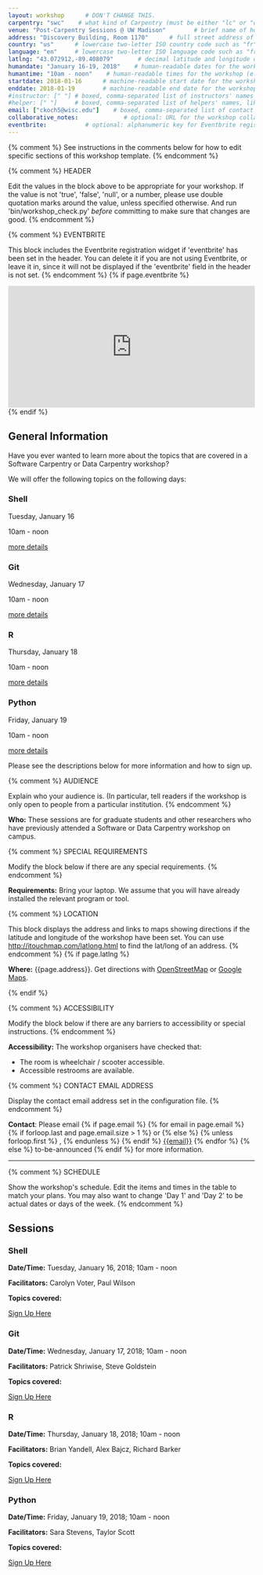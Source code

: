 ```yaml
---
layout: workshop      # DON'T CHANGE THIS.
carpentry: "swc"    # what kind of Carpentry (must be either "lc" or "dc" or "swc")
venue: "Post-Carpentry Sessions @ UW Madison"        # brief name of host site without address (e.g., "Euphoric State University")
address: "Discovery Building, Room 1170"      # full street address of workshop (e.g., "Room A, 123 Forth Street, Blimingen, Euphoria")
country: "us"      # lowercase two-letter ISO country code such as "fr" (see https://en.wikipedia.org/wiki/ISO_3166-1)
language: "en"     # lowercase two-letter ISO language code such as "fr" (see https://en.wikipedia.org/wiki/ISO_639-1)
latlng: "43.072912,-89.408079"       # decimal latitude and longitude of workshop venue (e.g., "41.7901128,-87.6007318" - use http://www.latlong.net/)
humandate: "January 16-19, 2018"    # human-readable dates for the workshop (e.g., "Feb 17-18, 2020")
humantime: "10am - noon"    # human-readable times for the workshop (e.g., "9:00 am - 4:30 pm")
startdate: 2018-01-16      # machine-readable start date for the workshop in YYYY-MM-DD format like 2015-01-01
enddate: 2018-01-19        # machine-readable end date for the workshop in YYYY-MM-DD format like 2015-01-02
#instructor: [" "] # boxed, comma-separated list of instructors' names as strings, like ["Kay McNulty", "Betty Jennings", "Betty Snyder"]
#helper: [" "]     # boxed, comma-separated list of helpers' names, like ["Marlyn Wescoff", "Fran Bilas", "Ruth Lichterman"]
email: ["ckoch5@wisc.edu"]    # boxed, comma-separated list of contact email addresses for the host, lead instructor, or whoever else is handling questions, like ["marlyn.wescoff@example.org", "fran.bilas@example.org", "ruth.lichterman@example.org"]
collaborative_notes:             # optional: URL for the workshop collaborative notes, e.g. an Etherpad or Google Docs document
eventbrite:           # optional: alphanumeric key for Eventbrite registration, e.g., "1234567890AB" (if Eventbrite is being used)
---
```


{% comment %} See instructions in the comments below for 
how to edit specific sections of this workshop template. {% endcomment %}

{% comment %}
  HEADER

  Edit the values in the block above to be appropriate for your workshop.
  If the value is not 'true', 'false', 'null', or a number, please use
  double quotation marks around the value, unless specified otherwise.
  And run 'bin/workshop_check.py' *before* committing to make sure that changes are good.
{% endcomment %}

{% comment %}
  EVENTBRITE

  This block includes the Eventbrite registration widget if
  'eventbrite' has been set in the header.  You can delete it if you
  are not using Eventbrite, or leave it in, since it will not be
  displayed if the 'eventbrite' field in the header is not set.
{% endcomment %}
{% if page.eventbrite %}
<iframe
  src="https://www.eventbrite.com/tickets-external?eid={{page.eventbrite}}&ref=etckt"
  frameborder="0"
  width="100%"
  height="248px"
  scrolling="auto">
</iframe>
{% endif %}

<h2 id="general">General Information</h2>

<p>Have you ever wanted to learn more about the topics that are covered in 
a Software Carpentry or Data Carpentry workshop?</p>

<p>We will offer the following topics on the following days:</p>
 <div class="row">
    <div class="col-md-3">
    <h3>Shell</h3>
    <p>Tuesday, January 16</p>
    <p>10am - noon</p>
    <p><a href="#shell">more details</a></p>
    </div>
    <div class="col-md-3">
    <h3>Git</h3>
    <p>Wednesday, January 17</p>
    <p>10am - noon</p>
    <p><a href="#git">more details</a></p>
    </div>
    <div class="col-md-3">
    <h3>R</h3>
    <p>Thursday, January 18</p>
    <p>10am - noon</p>
    <p><a href="#r">more details</a></p>
    </div>
    <div class="col-md-3">
    <h3>Python</h3>
    <p>Friday, January 19</p>    
    <p>10am - noon</p>
    <p><a href="#python">more details</a></p>
    </div>
 </div>
 


<p>Please see the descriptions below for more information and how to sign up. </p>
 
{% comment %}
  AUDIENCE

  Explain who your audience is.  (In particular, tell readers if the
  workshop is only open to people from a particular institution.
{% endcomment %}

<p id="who">
  <strong>Who:</strong>
  These sessions are for graduate students and other researchers who have 
  previously attended a Software or Data Carpentry workshop on campus.  
</p>

{% comment %}
  SPECIAL REQUIREMENTS

  Modify the block below if there are any special requirements.
{% endcomment %}
<p id="requirements">
  <strong>Requirements:</strong> Bring your laptop.  We assume that you will 
  have already installed the relevant program or tool. 
</p>

{% comment %}
  LOCATION

  This block displays the address and links to maps showing directions
  if the latitude and longitude of the workshop have been set.  You
  can use http://itouchmap.com/latlong.html to find the lat/long of an
  address.
{% endcomment %}
{% if page.latlng %}
<p id="where">
  <strong>Where:</strong>
  {{page.address}}.
  Get directions with
  <a href="//www.openstreetmap.org/?mlat={{page.latlng | replace:',','&mlon='}}&zoom=16">OpenStreetMap</a>
  or
  <a href="//maps.google.com/maps?q={{page.latlng}}">Google Maps</a>.
</p>
{% endif %}

{% comment %}
  ACCESSIBILITY

  Modify the block below if there are any barriers to accessibility or
  special instructions.
{% endcomment %}
<p id="accessibility">
  <strong>Accessibility:</strong> The workshop organisers have checked that:
</p>
<ul>
  <li>The room is wheelchair / scooter accessible.</li>
  <li>Accessible restrooms are available.</li>
</ul>

{% comment %}
  CONTACT EMAIL ADDRESS

  Display the contact email address set in the configuration file.
{% endcomment %}
<p id="contact">
  <strong>Contact</strong>:
  Please email
  {% if page.email %}
    {% for email in page.email %}
      {% if forloop.last and page.email.size > 1 %}
        or
      {% else %}
        {% unless forloop.first %}
        ,
        {% endunless %}
      {% endif %}
      <a href='mailto:{{email}}'>{{email}}</a>
    {% endfor %}
  {% else %}
    to-be-announced
  {% endif %}
  for more information.
</p>

<hr/>

{% comment %}
  SCHEDULE

  Show the workshop's schedule.  Edit the items and times in the table
  to match your plans.  You may also want to change 'Day 1' and 'Day
  2' to be actual dates or days of the week.
{% endcomment %}
<h2 id="schedule">Sessions</h2>

<a name="shell"></a>
<div class="jumbotron">
<h3>Shell</h3>
<p><strong>Date/Time:</strong> Tuesday, January 16, 2018; 10am - noon</p>
<p><strong>Facilitators:</strong> Carolyn Voter, Paul Wilson</p>
<p><strong>Topics covered:</strong> </p>
<p><a href=" ">Sign Up Here</a></p>
</div>

<a name="git"></a>
<div class="jumbotron">
<h3>Git</h3>
<p><strong>Date/Time:</strong> Wednesday, January 17, 2018; 10am - noon</p>
<p><strong>Facilitators:</strong> Patrick Shriwise, Steve Goldstein</p>
<p><strong>Topics covered:</strong> </p>
<p><a href=" ">Sign Up Here</a></p>
</div>

<a name="r"></a>
<div class="jumbotron">
<h3>R</h3>
<p><strong>Date/Time:</strong> Thursday, January 18, 2018; 10am - noon</p>
<p><strong>Facilitators:</strong> Brian Yandell, Alex Bajcz, Richard Barker</p>
<p><strong>Topics covered:</strong> </p>
<p><a href=" ">Sign Up Here</a></p>
</div>

<a name="python"></a>
<div class="jumbotron">
<h3>Python</h3>
<p><strong>Date/Time:</strong> Friday, January 19, 2018; 10am - noon</p>
<p><strong>Facilitators:</strong> Sara Stevens, Taylor Scott</p>
<p><strong>Topics covered:</strong> </p>
<p><a href=" ">Sign Up Here</a></p>
</div>